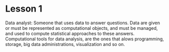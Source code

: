 # Lesson 1

Data analyst: Someone that uses data to answer questions. Data are given or must be represented as computational objects, and must be managed, and used to compute statistical approaches to these answers. Computational tools for data analysis, are the ones that alows programming, storage, big data administrations, visualization and so on.